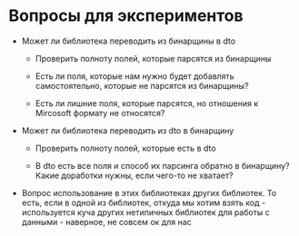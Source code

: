 # Вопросы для экспериментов

- Может ли библиотека переводить из бинарщины в dto

  - Проверить полноту полей, которые парсятся из бинарщины

  - Есть ли поля, которые нам нужно будет добавлять самостоятельно, которые не парсятся из бинарщины?

  - Есть ли лишние поля, которые парсятся, но отношения к Mircosoft формату не относятся?

- Может ли библиотека переводить из dto в бинарщину

  - Проверить полноту полей, которые есть в dto

  - В dto есть все поля и способ их парсинга обратно в бинарщину? Какие доработки нужны, если чего-то не хватает?

- Вопрос использование в этих библиотеках других библиотек. То есть, если в одной из библиотек, откуда мы хотим взять код - используется куча других нетипичных библиотек для работы с данными - наверное, не совсем ок для нас